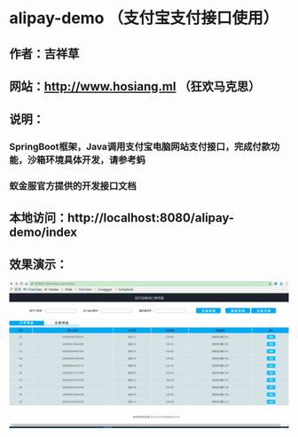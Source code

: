 # alipay-demo （支付宝支付接口使用）

## 作者：吉祥草

## 网站：http://www.hosiang.ml （狂欢马克思）

## 说明：

### SpringBoot框架，Java调用支付宝电脑网站支付接口，完成付款功能，沙箱环境具体开发，请参考蚂

### 蚁金服官方提供的开发接口文档

## 本地访问：http://localhost:8080/alipay-demo/index

## 效果演示：

![alipay](https://raw.githubusercontent.com/Hosiang1026/alipay-demo/master/src/main/resources/META-INF/resources/static/images/demo.gif  "Java调用支付宝电脑网站支付接口")
